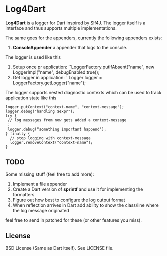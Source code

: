 Log4Dart
========
**Log4Dart** is a logger for Dart inspired by Slf4J. The logger itself
is a interface and thus supports multiple implementations.

The same goes for the appenders, currently the following appenders
exists:

  1. **ConsoleAppender** a appender that logs to the console.

The logger is used like this

  1. Setup once pr application: ``LoggerFactory.putIfAbsent("name", new LoggerImpl("name", debugEnabled:true));
  1. Get logger in application: ``Logger logger = LoggerFactory.getLogger("name");

The logger supports nested diagnostic contexts which can be used to
track application state like this

 ```
 logger.putContext("context-name", "context-message");
 logger.debug("handling $expr");
 try {
  // log messages from now gets added a context-message
  :
  logger.debug("something important happend");
 } finally {
   // stop logging with context-message
   logger.removeContext("context-name");
 }
 ```

TODO
----
Some missing stuff (feel free to add more):

  1. Implement a file appender
  1. Create a Dart version of **sprintf** and use it for implementing the formatters 
  1. Figure out how best to configure the log output format
  1. When reflection arrives in Dart add ability to show the class/line where the log message originated

feel free to send in patched for these (or other features you miss).

License
-------
BSD License (Same as Dart itself). See LICENSE file.  
